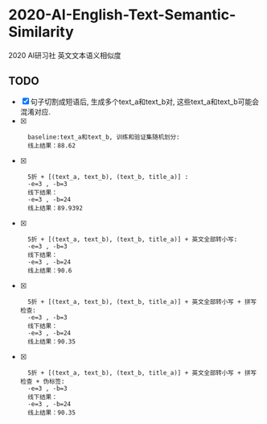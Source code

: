 # 2020-AI-English-Text-Semantic-Similarity
2020 AI研习社 英文文本语义相似度

## TODO
  
-[x]    句子切割成短语后, 生成多个text_a和text_b对, 这些text_a和text_b可能会混淆对应.
-[x]
        baseline:text_a和text_b, 训练和验证集随机划分:
        线上结果：88.62
        
-[x]        
        5折 + [(text_a, text_b), (text_b, title_a)] :
        -e=3 , -b=3
        线下结果：
        -e=3 , -b=24
        线上结果：89.9392        

-[x]
        5折 + [(text_a, text_b), (text_b, title_a)] + 英文全部转小写:
        -e=3 , -b=3
        线下结果：
        -e=3 , -b=24
        线上结果：90.6        

-[x]
        5折 + [(text_a, text_b), (text_b, title_a)] + 英文全部转小写 + 拼写检查:
        -e=3 , -b=3
        线下结果：
        -e=3 , -b=24
        线上结果：90.35
        
-[x]   
        5折 + [(text_a, text_b), (text_b, title_a)] + 英文全部转小写 + 拼写检查 + 伪标签:
        -e=3 , -b=3
        线下结果：
        -e=3 , -b=24
        线上结果：90.35